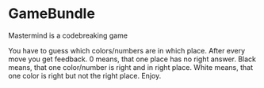 GameBundle
==========
Mastermind is a codebreaking game

You have to guess which colors/numbers are in which place. 
After every move you get feedback. 0 means, that one place has no right answer. 
Black means, that one color/number is right and in right place. White means, 
that one color is right but not the right place. Enjoy.